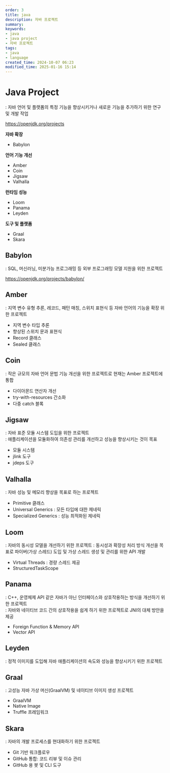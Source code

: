 ```yaml
---
order: 3
title: java
description: 자바 프로젝트
summary:
keywords:
- java
- java project
- 자바 프로젝트
tags:
- java
- language
created_time: 2024-10-07 06:23
modified_time: 2025-01-16 15:14
---
```


# Java Project
: 자바 언어 및 플랫폼의 특정 기능을 향상시키거나 새로운 기능을 추가하기 위한 연구 및 개발 작업  

https://openjdk.org/projects  


**자바 확장**
- Babylon

**언어 기능 개선**
- Amber
- Coin
- Jigsaw
- Valhalla

**런타임 성능**
- Loom
- Panama
- Leyden

**도구 및 플랫폼**
- Graal
- Skara



## Babylon
: SQL, 머신러닝, 미분가능 프로그래밍 등 외부 프로그래밍 모델 지원을 위한 프로젝트  

https://openjdk.org/projects/babylon/



## Amber 
: 지역 변수 유형 추론, 레코드, 패턴 매칭, 스위치 표현식 등 자바 언어의 기능을 확장 위한 프로젝트  

- 지역 변수 타입 추론
- 향상된 스위치 문과 표현식
- Record 클래스
- Sealed 클래스 



## Coin
: 작은 규모의 자바 언어 문법 기능 개선을 위한 프로젝트로 현재는 Amber 프로젝트에 통합

- 다이아몬드 연산자 개선
- try-with-resources 간소화
- 다중 catch 블록



## Jigsaw
: 자바 표준 모듈 시스템 도입을 위한 프로젝트  
: 애플리케이션을 모듈화하여 의존성 관리를 개선하고 성능을 향상시키는 것이 목표  

- 모듈 시스템
- jlink 도구 
- jdeps 도구



## Valhalla
: 자바 성능 및 메모리 향상을 목표로 하는 프로젝트  

- Primitive 클래스
- Universal Generics : 모든 타입에 대한 제네릭
- Specialized Generics : 성능 최적화된 제네릭



## Loom
: 자바의 동시성 모델을 개선하기 위한 프로젝트
: 동시성과 확장성 처리 방식 개선을 목표로 파이버(가상 스레드) 도입 및 가상 스레드 생성 및 관리를 위한 API 개발  

- Virtual Threads : 경량 스레드 제공
- StructuredTaskScope



## Panama 
: C++, 운영체제 API 같은 자바가 아닌 인터페이스와 상호작용하는 방식을 개선하기 위한 프로젝트   
: 자바와 네이티브 코드 간의 상호작용을 쉽게 하기 위한 프로젝트로 JNI의 대체 방안을 제공

- Foreign Function & Memory API
- Vector API



## Leyden
: 정적 이미지를 도입해 자바 애플리케이션의 속도와 성능을 향상시키기 위한 프로젝트  



## Graal
: 고성능 자바 가상 머신(GraalVM) 및 네이티브 이미지 생성 프로젝트  

- GraalVM
- Native Image
- Truffle 프레임워크



## Skara 
: 자바의 개발 프로세스를 현대화하기 위한 프로젝트  

- Git 기반 워크플로우
- GitHub 통합: 코드 리뷰 및 이슈 관리
- GitHub 용 봇 및 CLI 도구